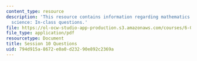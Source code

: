 ```yaml
---
content_type: resource
description: 'This resource contains information regarding mathematics for computer
  science: In-class questions.'
file: https://ol-ocw-studio-app-production.s3.amazonaws.com/courses/6-042j-mathematics-for-computer-science-spring-2015/794d915a8672e0a0d23290e892c2369a_MIT6_042JS15_cp10.pdf
file_type: application/pdf
resourcetype: Document
title: Session 10 Questions
uid: 794d915a-8672-e0a0-d232-90e892c2369a
---
```

